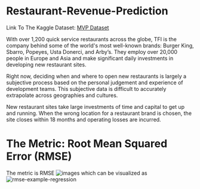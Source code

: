 # Restaurant-Revenue-Prediction


Link To The Kaggle Dataset: <a href="https://www.kaggle.com/competitions/restaurant-revenue-prediction/data">MVP Dataset</a>


With over 1,200 quick service restaurants across the globe, TFI is the company behind some of the world's most well-known brands: Burger King, Sbarro, Popeyes, Usta Donerci, and Arby’s. They employ over 20,000 people in Europe and Asia and make significant daily investments in developing new restaurant sites.

Right now, deciding when and where to open new restaurants is largely a subjective process based on the personal judgement and experience of development teams. This subjective data is difficult to accurately extrapolate across geographies and cultures. 

New restaurant sites take large investments of time and capital to get up and running. When the wrong location for a restaurant brand is chosen, the site closes within 18 months and operating losses are incurred. 

# The Metric: Root Mean Squared Error (RMSE)
The metric is RMSE
![images](https://github.com/UKVeteran/Restaurant-Revenue-Prediction/assets/39216339/0c3d3cb6-fced-467a-af71-e0f7b919a15f)
which can be visualized as
![rmse-example-regression](https://github.com/UKVeteran/Restaurant-Revenue-Prediction/assets/39216339/46bde647-1b89-48be-b61a-47df0b3885a8)
